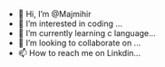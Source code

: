 - 👋 Hi, I’m @Majmihir
- 👀 I’m interested in coding ...
- 🌱 I’m currently learning c language...
- 💞️ I’m looking to collaborate on ...
- 📫 How to reach me on Linkdin...

<!---
Majmihir/Majmihir is a ✨ special ✨ repository because its `README.md` (this file) appears on your GitHub profile.
You can click the Preview link to take a look at your changes.
--->
